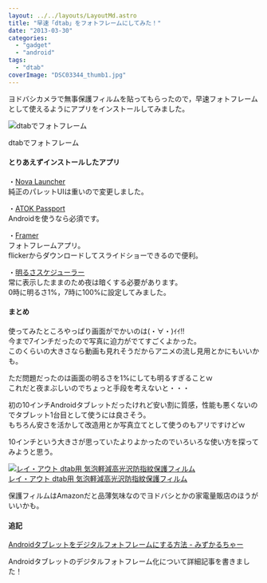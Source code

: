 ```yaml
---
layout: ../../layouts/LayoutMd.astro
title: "早速「dtab」をフォトフレームにしてみた！"
date: "2013-03-30"
categories: 
  - "gadget"
  - "android"
tags: 
  - "dtab"
coverImage: "DSC03344_thumb1.jpg"
---
```


ヨドバシカメラで無事保護フィルムを貼ってもらったので，早速フォトフレームとして使えるようにアプリをインストールしてみました。

![dtabでフォトフレーム](/archive/images/DSC03344_thumb.jpg "dtabでフォトフレーム")
  
dtabでフォトフレーム

#### とりあえずインストールしたアプリ

・[Nova Launcher](https://play.google.com/store/apps/details?id=com.teslacoilsw.launcher&hl=ja)  
純正のパレットUIは重いので変更しました。

・[ATOK Passport](https://play.google.com/store/apps/details?id=com.justsystems.atokmobile.pv.service)  
Androidを使うなら必須です。

・[Framer](https://play.google.com/store/apps/details?id=org.tostada.android.flamer&hl=ja)  
フォトフレームアプリ。  
flickerからダウンロードしてスライドショーできるので便利。

・[明るさスケジューラー](https://play.google.com/store/apps/details?id=jp.co.intri.brightness_schedule&feature=related_apps#?t=W251bGwsMSwxLDEwOSwianAuY28uaW50cmkuYnJpZ2h0bmVzc19zY2hlZHVsZSJd)  
常に表示したままのため夜は暗くする必要があります。  
0時に明るさ1%，7時に100%に設定してみました。

#### まとめ

使ってみたところやっぱり画面がでかいのは(・∀・)ｲｲ!!  
今まで7インチだったので写真に迫力がでてすごくよかった。  
このくらいの大きさなら動画も見れそうだからアニメの流し見用とかにもいいかも。

ただ問題だったのは画面の明るさを1%にしても明るすぎることｗ  
これだと夜まぶしいのでちょっと手段を考えないと・・・

初の10インチAndroidタブレットだったけれど安い割に質感，性能も悪くないのでタブレット1台目として使うには良さそう。  
もちろん安さを活かして改造用とか写真立てとして使うのもアリですけどｗ

10インチという大きさが思っていたよりよかったのでいろいろな使い方を探ってみようと思う。

[![レイ・アウト dtab用 気泡軽減高光沢防指紋保護フィルム](/archive/images/51jHctkDnnL._SL160_.jpg)  
レイ・アウト dtab用 気泡軽減高光沢防指紋保護フィルム  
](https://www.amazon.co.jp/exec/obidos/ASIN/B00C0PQ3MW/mizuka123-22/ref=nosim)

保護フィルムはAmazonだと品薄気味なのでヨドバシとかの家電量販店のほうがいいかも。

#### **追記**

[Androidタブレットをデジタルフォトフレームにする方法 \- みずかるちゃー](https://mizuka123.net/archive/4220/)
  

Androidタブレットのデジタルフォトフレーム化について詳細記事を書きました！
